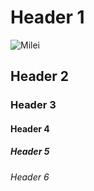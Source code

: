 # Header 1

![Milei](https://upload.wikimedia.org/wikipedia/commons/4/45/Cristina_Fern%C3%A1ndez_de_Kirchner_y_Javier_Milei_%28cropped%29.jpg)

## Header 2

### Header 3

#### Header 4

##### Header 5

###### Header 6

